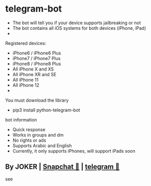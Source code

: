 # telegram-bot
- The bot will tell you if your device supports jailbreaking or not
- The bot contains all iOS systems for both devices (iPhone, iPad)
-
Registered devices:
- iPhone6 / iPhone6 Plus
- iPhone7 / iPhone7 Plus
- iPhone8 / iPhone8 Plus
- All iPhone X and XS
- All iPhone XR and SE
- All iPhone 11 
- All iPhone 12
-


You must download the library
- pip3 install python-telegram-bot

bot information
- Quick response
- Works in groups and dm
- No rights or ads
- Supports Arabic and English
- Currently, it only supports iPhones, will support iPads soon

By JOKER | <a class="" href="https://www.snapchat.com/add/jokermr5oos4800?">Snapchat 👻</a> | <a class="" href="http://t.me/vv1ck">telegram 🔷</a>
-
see
